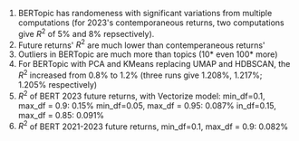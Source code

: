 1. BERTopic has randomeness with significant variations from multiple computations (for 2023's contemporaneous returns, two computations give $R^2$ of 5\% and 8\% repsectively).
2. Future returns' $R^2$ are much lower than contemperaneous returns'
3. Outliers in BERTopic are much more than topics (10* even 100* more)
4. For BERTopic with PCA and KMeans replacing UMAP and HDBSCAN, the $R^2$ increased from 0.8% to 1.2% (three runs give 1.208%, 1.217%; 1.205% respectively)
5. $R^2$ of BERT 2023 future returns, with Vectorize model: 
   min_df=0.1, max_df = 0.9: 0.15%
   min_df=0.05, max_df = 0.95: 0.087%
   in_df=0.15, max_df = 0.85: 0.091%
6. $R^2$ of BERT 2021-2023 future returns, min_df=0.1, max_df = 0.9: 0.082%
